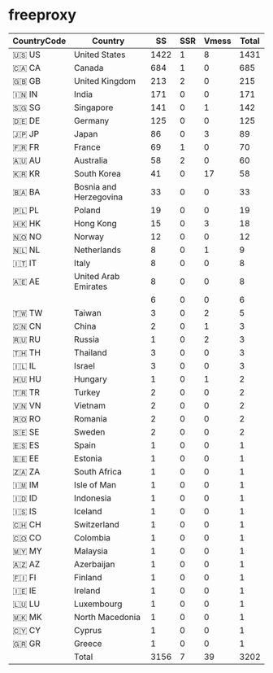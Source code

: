 # freeproxy

|CountryCode|Country|SS|SSR|Vmess|Total|
|  ----  | ----  |  ----  | ----  |  ----  | ----  |
|🇺🇸 US|United States|1422|1|8|1431|
|🇨🇦 CA|Canada|684|1|0|685|
|🇬🇧 GB|United Kingdom|213|2|0|215|
|🇮🇳 IN|India|171|0|0|171|
|🇸🇬 SG|Singapore|141|0|1|142|
|🇩🇪 DE|Germany|125|0|0|125|
|🇯🇵 JP|Japan|86|0|3|89|
|🇫🇷 FR|France|69|1|0|70|
|🇦🇺 AU|Australia|58|2|0|60|
|🇰🇷 KR|South Korea|41|0|17|58|
|🇧🇦 BA|Bosnia and Herzegovina|33|0|0|33|
|🇵🇱 PL|Poland|19|0|0|19|
|🇭🇰 HK|Hong Kong|15|0|3|18|
|🇳🇴 NO|Norway|12|0|0|12|
|🇳🇱 NL|Netherlands|8|0|1|9|
|🇮🇹 IT|Italy|8|0|0|8|
|🇦🇪 AE|United Arab Emirates|8|0|0|8|
| ||6|0|0|6|
|🇹🇼 TW|Taiwan|3|0|2|5|
|🇨🇳 CN|China|2|0|1|3|
|🇷🇺 RU|Russia|1|0|2|3|
|🇹🇭 TH|Thailand|3|0|0|3|
|🇮🇱 IL|Israel|3|0|0|3|
|🇭🇺 HU|Hungary|1|0|1|2|
|🇹🇷 TR|Turkey|2|0|0|2|
|🇻🇳 VN|Vietnam|2|0|0|2|
|🇷🇴 RO|Romania|2|0|0|2|
|🇸🇪 SE|Sweden|2|0|0|2|
|🇪🇸 ES|Spain|1|0|0|1|
|🇪🇪 EE|Estonia|1|0|0|1|
|🇿🇦 ZA|South Africa|1|0|0|1|
|🇮🇲 IM|Isle of Man|1|0|0|1|
|🇮🇩 ID|Indonesia|1|0|0|1|
|🇮🇸 IS|Iceland|1|0|0|1|
|🇨🇭 CH|Switzerland|1|0|0|1|
|🇨🇴 CO|Colombia|1|0|0|1|
|🇲🇾 MY|Malaysia|1|0|0|1|
|🇦🇿 AZ|Azerbaijan|1|0|0|1|
|🇫🇮 FI|Finland|1|0|0|1|
|🇮🇪 IE|Ireland|1|0|0|1|
|🇱🇺 LU|Luxembourg|1|0|0|1|
|🇲🇰 MK|North Macedonia|1|0|0|1|
|🇨🇾 CY|Cyprus|1|0|0|1|
|🇬🇷 GR|Greece|1|0|0|1|
||Total|3156|7|39|3202|
